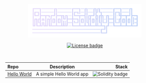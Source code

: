 <div align="center">
  <a href="https://github.com/ahzsec/random-solidity-code">
    <img src="preview/logo.png" alt="Logo" width="360">
  </a>

  <p align="center">
    <a href="https://github.com/ahzsec/random-solidity-code/blob/main/LICENSE.md">
        <img src="https://img.shields.io/badge/License-MIT-b3b0f4" alt="License badge" width="75">
    </a>
  </p>

  </br>

  | Repo      | Description | Stack     |
| :---        |    :----:   |          ---: |
| [Hello World](https://github.com/ahzsec/random-solidity-code/tree/main/HelloWorld) | A simple Hello World app | <img src="https://img.shields.io/badge/Solidity-%23363636.svg?style=for-the-badge&logo=solidity&logoColor=white" alt="Solidity badge" width="66"> |

</div>